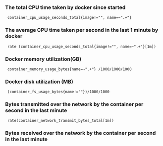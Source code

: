 
### The total CPU time taken by docker since started  
```
 container_cpu_usage_seconds_total{image!="", name=~".+"}
```
### The average CPU time taken per second in the last 1 minute by docker 
```
 rate (container_cpu_usage_seconds_total{image!="", name=~".+"}[1m])
```
### Docker memory utilization(GB)

```
 container_memory_usage_bytes{name=~".+"} /1000/1000/1000
```
### Docker disk utilization (MB)

```
 (container_fs_usage_bytes{name!=""})/1000/1000
```

### Bytes transmitted over the network by the container per second in the last minute

```
 rate(container_network_transmit_bytes_total[1m])
```
### Bytes received over the network by the container per second in the last minute
